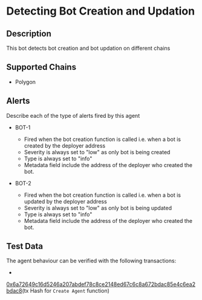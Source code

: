 # Detecting Bot Creation and Updation

## Description

This bot detects bot creation and bot updation on different chains

## Supported Chains

- Polygon

## Alerts

Describe each of the type of alerts fired by this agent

- BOT-1

  - Fired when the bot creation function is called i.e. when a bot is created by the deployer address
  - Severity is always set to "low" as only bot is being created
  - Type is always set to "info"
  - Metadata field include the address of the deployer who created the bot.

- BOT-2
  - Fired when the bot creation function is called i.e. when a bot is updated by the deployer address
  - Severity is always set to "low" as only bot is being updated
  - Type is always set to "info"
  - Metadata field include the address of the deployer who created the bot.

## Test Data

The agent behaviour can be verified with the following transactions:

-

[0x6a72649c16d5246a207abdef78c8ce2148ed67c6c8a672bdac85e4c6ea2bdac8](https://polygonscan.com/tx/0x6a72649c16d5246a207abdef78c8ce2148ed67c6c8a672bdac85e4c6ea2bdac8)(tx Hash for `Create Agent` function)
